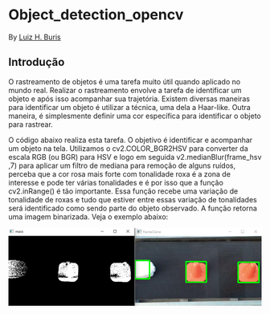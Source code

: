 # Object_detection_opencv

By [Luiz H. Buris](http://)

## Introdução

O rastreamento de objetos é uma tarefa muito útil quando aplicado no mundo real. Realizar o rastreamento envolve a tarefa de identificar um objeto e após isso acompanhar sua trajetória. Existem diversas maneiras para identificar um objeto é utilizar a técnica, uma dela a Haar-like. Outra maneira, é simplesmente definir uma cor específica para identificar o objeto para rastrear.

O código abaixo realiza esta tarefa. O objetivo é identificar e acompanhar um objeto na tela. Utilizamos o cv2.COLOR_BGR2HSV para converter da escala RGB (ou BGR) para HSV e logo em seguida v2.medianBlur(frame_hsv ,7) para aplicar um filtro de mediana para remoção de alguns ruídos, perceba que a cor rosa mais forte com tonalidade roxa é a zona de interesse e pode ter várias tonalidades e é por isso que a função cv2.inRange() é tão importante. Essa função recebe uma variação de tonalidade de roxas e tudo que estiver entre essas variação de tonalidades será identificado como sendo parte do objeto observado. A função retorna uma imagem binarizada. Veja o exemplo abaixo:

![](https://github.com/henriqueburis/Object_detection_opencv/blob/main/fig/exemplo.PNG)

